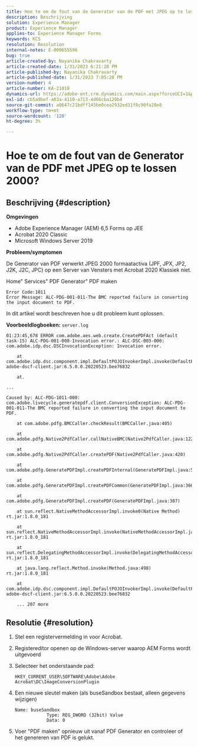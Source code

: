 ```yaml
---
title: Hoe te om de fout van de Generator van de PDF met JPEG op te lossen 2000?
description: Beschrijving
solution: Experience Manager
product: Experience Manager
applies-to: Experience Manager Forms
keywords: KCS
resolution: Resolution
internal-notes: E-000655596
bug: true
article-created-by: Nayanika Chakravarty
article-created-date: 1/31/2023 6:21:28 PM
article-published-by: Nayanika Chakravarty
article-published-date: 1/31/2023 7:05:20 PM
version-number: 4
article-number: KA-21018
dynamics-url: https://adobe-ent.crm.dynamics.com/main.aspx?forceUCI=1&pagetype=entityrecord&etn=knowledgearticle&id=a389240e-94a1-ed11-aad1-6045bd0063aa
exl-id: cb5a9bef-a03a-4110-a713-4d66cba120b4
source-git-commit: a0647c21bdff145be0cea2932ed31f8c90fa28e8
workflow-type: tm+mt
source-wordcount: '120'
ht-degree: 3%

---
```


# Hoe te om de fout van de Generator van de PDF met JPEG op te lossen 2000?

## Beschrijving {#description}


<b>Omgevingen</b>

- Adobe Experience Manager (AEM) 6,5 Forms op JEE
- Acrobat 2020 Classic
- Microsoft Windows Server 2019

<b>Probleem/symptomen</b>

De Generator van PDF verwerkt JPEG 2000 formaatactiva (JPF, JPX, JP2, J2K, J2C, JPC) op een Server van Vensters met Acrobat 2020 Klassiek niet.

Home&quot; Services&quot; PDF Generator&quot; PDF maken


```
Error Code:1011 
Error Message: ALC-PDG-001-011-The BMC reported failure in converting the input document to PDF.
```


In dit artikel wordt beschreven hoe u dit probleem kunt oplossen.

<b>Voorbeeldlogboeken:</b>
`server.log`


```
01:23:45,678 ERROR com.adobe.aes.web.create.CreatePDFAct (default task-15) ALC-PDG-001-000-Invocation error.: ALC-DSC-003-000: com.adobe.idp.dsc.DSCInvocationException: Invocation error.

    at com.adobe.idp.dsc.component.impl.DefaultPOJOInvokerImpl.invoke(DefaultPOJOInvokerImpl.java:152) adobe-dscf-client.jar:6.5.0.0.20220523.bee76832

    at.

...

Caused by: ALC-PDG-1011-000: com.adobe.livecycle.generatepdf.client.ConversionException: ALC-PDG-001-011-The BMC reported failure in converting the input document to PDF.

    at com.adobe.pdfg.BMCCaller.checkResult(BMCCaller.java:405)

    at com.adobe.pdfg.Native2PdfCaller.callNativeBMC(Native2PdfCaller.java:1229)

    at com.adobe.pdfg.Native2PdfCaller.createPDF(Native2PdfCaller.java:420)

    at com.adobe.pdfg.GeneratePDFImpl.createPDFInternal(GeneratePDFImpl.java:527)

    at com.adobe.pdfg.GeneratePDFImpl.createPDFCommon(GeneratePDFImpl.java:366)

    at com.adobe.pdfg.GeneratePDFImpl.createPDF(GeneratePDFImpl.java:307)

    at sun.reflect.NativeMethodAccessorImpl.invoke0(Native Method) rt.jar:1.8.0_181

    at sun.reflect.NativeMethodAccessorImpl.invoke(NativeMethodAccessorImpl.java:62) rt.jar:1.8.0_181

    at sun.reflect.DelegatingMethodAccessorImpl.invoke(DelegatingMethodAccessorImpl.java:43) rt.jar:1.8.0_181

    at java.lang.reflect.Method.invoke(Method.java:498) rt.jar:1.8.0_181

    at com.adobe.idp.dsc.component.impl.DefaultPOJOInvokerImpl.invoke(DefaultPOJOInvokerImpl.java:118) adobe-dscf-client.jar:6.5.0.0.20220523.bee76832

    ... 207 more
```



## Resolutie {#resolution}


1. Stel een registervermelding in voor Acrobat.
2. Registereditor openen op de Windows-server waarop AEM Forms wordt uitgevoerd
3. Selecteer het onderstaande pad:

   `HKEY_CURRENT_USER\SOFTWARE\Adobe\Adobe Acrobat\DC\ImageConversionPlugin`
4. Een nieuwe sleutel maken (als buseSandbox bestaat, alleen gegevens wijzigen)


   ```
   Name: buseSandbox
               Type: REG_DWORD (32bit) Value
               Data: 0
   ```

5. Voer &quot;PDF maken&quot; opnieuw uit vanaf PDF Generator en controleer of het genereren van PDF is gelukt.
